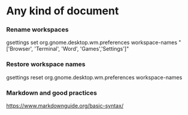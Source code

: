 Any kind of document
====================

### Rename workspaces

gsettings set org.gnome.desktop.wm.preferences workspace-names "['Browser', 'Terminal', 'Word', 'Games','Settings']"

### Restore workspace names

gsettings reset org.gnome.desktop.wm.preferences workspace-names

### Markdown and good practices

https://www.markdownguide.org/basic-syntax/
